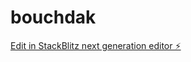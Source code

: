 # bouchdak

[Edit in StackBlitz next generation editor ⚡️](https://stackblitz.com/~/github.com/faridbouchdak/bouchdak)